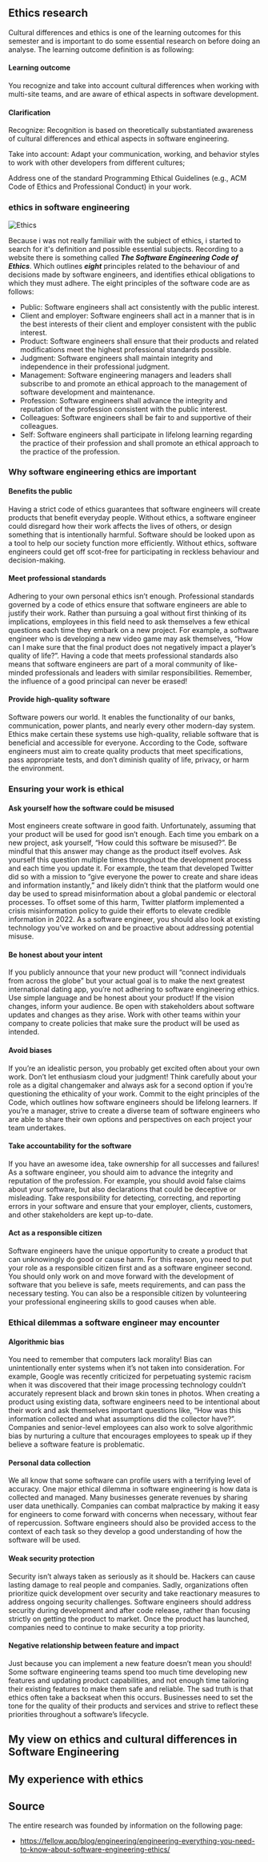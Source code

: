 ## Ethics research

Cultural differences and ethics is one of the learning outcomes for this semester and is important to do some essential research on before doing an analyse.
The learning outcome definition is as following: 
#### Learning outcome
You recognize and take into account cultural differences when working with multi-site teams, and are aware of ethical aspects in software development. 
#### Clarification
Recognize:  Recognition is based on theoretically substantiated awareness of cultural differences and ethical aspects in software engineering.

Take into account: Adapt your communication, working, and behavior styles to work with other developers from different cultures; 

Address one of the standard Programming Ethical Guidelines (e.g., ACM Code of Ethics and Professional Conduct) in your work.  

### ethics in software engineering

![Ethics](https://github.com/Brummer98/Portfolio_BramvHout/blob/a52b86792af00b91216dc3517ce407f202fb5ed9/img/bigstock-Respect-Ethics-Honest-Integrit-62711897.jpg)

Because i was not really familiair with the subject of ethics, i started to search for it's definition and possible essential subjects.
Recording to a website there is something called ***The Software Engineering Code of Ethics***. Which outlines ***eight*** principles related to the behaviour of and decisions made by software engineers, and identifies ethical obligations to which they must adhere. 
The eight principles of the software code are as follows:
* Public: Software engineers shall act consistently with the public interest.
* Client and employer: Software engineers shall act in a manner that is in the best interests of their client and employer consistent with the public interest.
* Product: Software engineers shall ensure that their products and related modifications meet the highest professional standards possible.
* Judgment: Software engineers shall maintain integrity and independence in their professional judgment.
* Management: Software engineering managers and leaders shall subscribe to and promote an ethical approach to the management of software development and maintenance.
* Profession: Software engineers shall advance the integrity and reputation of the profession consistent with the public interest.
* Colleagues: Software engineers shall be fair to and supportive of their colleagues.
* Self: Software engineers shall participate in lifelong learning regarding the practice of their profession and shall promote an ethical approach to the practice of the profession.

### Why software engineering ethics are important
#### Benefits the public
Having a strict code of ethics guarantees that software engineers will create products that benefit everyday people. Without ethics, a software engineer could disregard how their work affects the lives of others, or design something that is intentionally harmful. Software should be looked upon as a tool to help our society function more efficiently. Without ethics, software engineers could get off scot-free for participating in reckless behaviour and decision-making. 

#### Meet professional standards
Adhering to your own personal ethics isn’t enough. Professional standards governed by a code of ethics ensure that software engineers are able to justify their work. Rather than pursuing a goal without first thinking of its implications, employees in this field need to ask themselves a few ethical questions each time they embark on a new project. For example, a software engineer who is developing a new video game may ask themselves, “How can I make sure that the final product does not negatively impact a player’s quality of life?”. Having a code that meets professional standards also means that software engineers are part of a moral community of like-minded professionals and leaders with similar responsibilities. Remember, the influence of a good principal can never be erased! 

#### Provide high-quality software
Software powers our world. It enables the functionality of our banks, communication, power plants, and nearly every other modern-day system. Ethics make certain these systems use high-quality, reliable software that is beneficial and accessible for everyone. According to the Code, software engineers must aim to create quality products that meet specifications, pass appropriate tests, and don’t diminish quality of life, privacy, or harm the environment. 

### Ensuring your work is ethical
#### Ask yourself how the software could be misused
Most engineers create software in good faith. Unfortunately, assuming that your product will be used for good isn’t enough. Each time you embark on a new project, ask yourself, “How could this software be misused?”. Be mindful that this answer may change as the product itself evolves. Ask yourself this question multiple times throughout the development process and each time you update it. For example, the team that developed Twitter did so with a mission to “give everyone the power to create and share ideas and information instantly,” and likely didn’t think that the platform would one day be used to spread misinformation about a global pandemic or electoral processes. To offset some of this harm, Twitter platform implemented a crisis misinformation policy to guide their efforts to elevate credible information in 2022. As a software engineer, you should also look at existing technology you’ve worked on and be proactive about addressing potential misuse. 

#### Be honest about your intent
If you publicly announce that your new product will “connect individuals from across the globe” but your actual goal is to make the next greatest international dating app, you’re not adhering to software engineering ethics. Use simple language and be honest about your product! If the vision changes, inform your audience. Be open with stakeholders about software updates and changes as they arise. Work with other teams within your company to create policies that make sure the product will be used as intended. 

#### Avoid biases
If you’re an idealistic person, you probably get excited often about your own work. Don’t let enthusiasm cloud your judgment! Think carefully about your role as a digital changemaker and always ask for a second option if you’re questioning the ethicality of your work. Commit to the eight principles of the Code, which outlines how software engineers should be lifelong learners. If you’re a manager, strive to create a diverse team of software engineers who are able to share their own options and perspectives on each project your team undertakes. 

#### Take accountability for the software 
If you have an awesome idea, take ownership for all successes and failures! As a software engineer, you should aim to advance the integrity and reputation of the profession. For example, you should avoid false claims about your software, but also declarations that could be deceptive or misleading. Take responsibility for detecting, correcting, and reporting errors in your software and ensure that your employer, clients, customers, and other stakeholders are kept up-to-date. 

#### Act as a responsible citizen 
Software engineers have the unique opportunity to create a product that can unknowingly do good or cause harm. For this reason, you need to put your role as a responsible citizen first and as a software engineer second. You should only work on and move forward with the development of  software that you believe is safe, meets requirements, and can pass the necessary testing. You can also be a responsible citizen by volunteering your professional engineering skills to good causes when able. 

### Ethical dilemmas a software engineer may encounter
#### Algorithmic bias 
You need to remember that computers lack morality! Bias can unintentionally enter systems when it’s not taken into consideration. For example, Google was recently criticized for perpetuating systemic racism when it was discovered that their image processing technology couldn’t accurately represent black and brown skin tones in photos. When creating a product using existing data, software engineers need to be intentional about their work and ask themselves important questions like, “How was this information collected and what assumptions did the collector have?”. Companies and senior-level employees can also work to solve algorithmic bias by nurturing a culture that encourages employees to speak up if they believe a software feature is problematic. 

#### Personal data collection 
We all know that some software can profile users with a terrifying level of accuracy. One major ethical dilemma in software engineering is how data is collected and managed. Many businesses generate revenues by sharing user data unethically. Companies can combat malpractice by making it easy for engineers to come forward with concerns when necessary, without fear of repercussion. Software engineers should also be provided access to the context of each task so they develop a good understanding of how the software will be used. 

#### Weak security protection
Security isn’t always taken as seriously as it should be. Hackers can cause lasting damage to real people and companies. Sadly, organizations often prioritize quick development over security and take reactionary measures to address ongoing security challenges. Software engineers should address security during development and after code release, rather than focusing strictly on getting the product to market. Once the product has launched, companies need to continue to make security a top priority. 

#### Negative relationship between feature and impact
Just because you can implement a new feature doesn’t mean you should! Some software engineering teams spend too much time developing new features and updating product capabilities, and not enough time tailoring their existing features to make them safe and reliable. The sad truth is that ethics often take a backseat when this occurs. Businesses need to set the tone for the quality of their products and services and strive to reflect these priorities throughout a software’s lifecycle. 

## My view on ethics and cultural differences in Software Engineering


## My experience with ethics


## Source
The entire research was founded by information on the following page:
- https://fellow.app/blog/engineering/engineering-everything-you-need-to-know-about-software-engineering-ethics/
